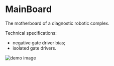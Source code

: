 # MainBoard
The motherboard of a diagnostic robotic complex. 

Technical specifications:
- negative gate driver bias;
- isolated gate drivers. 

![demo image](https://github.com/VasiliyPodlesniy/PhotoForRepositories/blob/master/buck1.jpg)
